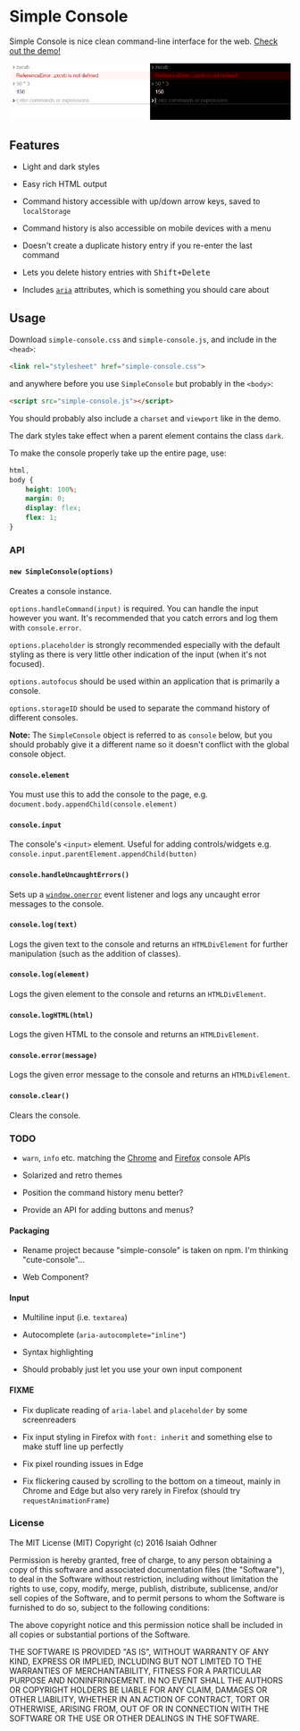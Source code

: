 
# Simple Console

Simple Console is nice clean command-line interface for the web.
[Check out the demo!](http://1j01.github.io/simple-console/)

![](screenshot.png)


## Features

* Light and dark styles

* Easy rich HTML output

* Command history accessible with up/down arrow keys, saved to `localStorage`

* Command history is also accessible on mobile devices with a menu

* Doesn't create a duplicate history entry if you re-enter the last command

* Lets you delete history entries with <kbd>Shift+Delete</kbd>

* Includes [`aria`][] attributes, which is something you should care about


## Usage

Download `simple-console.css` and `simple-console.js`,
and include in the `<head>`:
```html
<link rel="stylesheet" href="simple-console.css">
```
and anywhere before you use `SimpleConsole` but probably in the `<body>`:
```html
<script src="simple-console.js"></script>
```

You should probably also include a `charset` and `viewport` like in the demo.

The dark styles take effect when a parent element contains the class `dark`.

To make the console properly take up the entire page, use:
```css
html,
body {
    height: 100%;
    margin: 0;
    display: flex;
    flex: 1;
}
```


### API

#### `new SimpleConsole(options)`

Creates a console instance.

`options.handleCommand(input)` is required.
You can handle the input however you want.
It's recommended that you catch errors and log them with `console.error`.

`options.placeholder` is strongly recommended especially with the default styling as there is very little other indication of the input (when it's not focused).

`options.autofocus` should be used within an application that is primarily a console.

`options.storageID` should be used to separate the command history of different consoles.

**Note:** The `SimpleConsole` object is referred to as `console` below, but you should probably give it a different name so it doesn't conflict with the global console object.

#### `console.element`

You must use this to add the console to the page,
e.g. `document.body.appendChild(console.element)`

#### `console.input`

The console's `<input>` element.
Useful for adding controls/widgets
e.g. `console.input.parentElement.appendChild(button)`

#### `console.handleUncaughtErrors()`

Sets up a [`window.onerror`][] event listener and logs any uncaught error messages to the console.

#### `console.log(text)`

Logs the given text to the console and returns an `HTMLDivElement` for further manipulation (such as the addition of classes).

#### `console.log(element)`

Logs the given element to the console and returns an `HTMLDivElement`.

#### `console.logHTML(html)`

Logs the given HTML to the console and returns an `HTMLDivElement`.

#### `console.error(message)`

Logs the given error message to the console and returns an `HTMLDivElement`.

#### `console.clear()`

Clears the console.


### TODO

* `warn`, `info` etc. matching the [Chrome](https://developer.chrome.com/devtools/docs/console-api) and [Firefox](https://developer.mozilla.org/en-US/docs/Web/API/Console) console APIs

* Solarized and retro themes

* Position the command history menu better?

* Provide an API for adding buttons and menus?

#### Packaging

* Rename project because "simple-console" is taken on npm. I'm thinking "cute-console"...

* Web Component?

#### Input

* Multiline input (i.e. `textarea`)

* Autocomplete (`aria-autocomplete="inline"`)

* Syntax highlighting

* Should probably just let you use your own input component

#### FIXME

* Fix duplicate reading of `aria-label` and `placeholder` by some screenreaders

* Fix input styling in Firefox with `font: inherit` and something else to make stuff line up perfectly

* Fix pixel rounding issues in Edge

* Fix flickering caused by scrolling to the bottom on a timeout, mainly in Chrome and Edge but also very rarely in Firefox (should try `requestAnimationFrame`)


### License

The MIT License (MIT)
Copyright (c) 2016 Isaiah Odhner

Permission is hereby granted, free of charge, to any person obtaining a copy of this software and associated documentation files (the "Software"), to deal in the Software without restriction, including without limitation the rights to use, copy, modify, merge, publish, distribute, sublicense, and/or sell copies of the Software, and to permit persons to whom the Software is furnished to do so, subject to the following conditions:

The above copyright notice and this permission notice shall be included in all copies or substantial portions of the Software.

THE SOFTWARE IS PROVIDED "AS IS", WITHOUT WARRANTY OF ANY KIND, EXPRESS OR IMPLIED, INCLUDING BUT NOT LIMITED TO THE WARRANTIES OF MERCHANTABILITY, FITNESS FOR A PARTICULAR PURPOSE AND NONINFRINGEMENT. IN NO EVENT SHALL THE AUTHORS OR COPYRIGHT HOLDERS BE LIABLE FOR ANY CLAIM, DAMAGES OR OTHER LIABILITY, WHETHER IN AN ACTION OF CONTRACT, TORT OR OTHERWISE, ARISING FROM, OUT OF OR IN CONNECTION WITH THE SOFTWARE OR THE USE OR OTHER DEALINGS IN THE SOFTWARE.


[`aria`]: https://developer.mozilla.org/en-US/docs/Web/Accessibility/ARIA
[`window.onerror`]: https://developer.mozilla.org/en-US/docs/Web/API/GlobalEventHandlers/onerror
